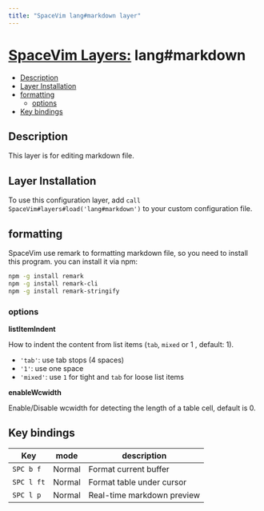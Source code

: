 ```yaml
---
title: "SpaceVim lang#markdown layer"
---
```


# [SpaceVim Layers:](https://spacevim.org/layers) lang#markdown

<!-- vim-markdown-toc GFM -->

- [Description](#description)
- [Layer Installation](#layer-installation)
- [formatting](#formatting)
  - [options](#options)
- [Key bindings](#key-bindings)

<!-- vim-markdown-toc -->

## Description

This layer is for editing markdown file.

## Layer Installation

To use this configuration layer, add `call SpaceVim#layers#load('lang#markdown')` to your custom configuration file.

## formatting

SpaceVim use remark to formatting markdown file, so you need to install this program. you can install it via npm:

```sh
npm -g install remark
npm -g install remark-cli
npm -g install remark-stringify
```

### options

**listItemIndent**

How to indent the content from list items (`tab`, `mixed` or 1 , default: 1).

- `'tab'`: use tab stops (4 spaces)
- `'1'`: use one space
- `'mixed'`: use `1` for tight and `tab` for loose list items

**enableWcwidth**

Enable/Disable wcwidth for detecting the length of a table cell, default is 0.


## Key bindings

| Key        | mode   | description                |
| ---------- | ------ | -------------------------- |
| `SPC b f`  | Normal | Format current buffer      |
| `SPC l ft` | Normal | Format table under cursor  |
| `SPC l p`  | Normal | Real-time markdown preview |
